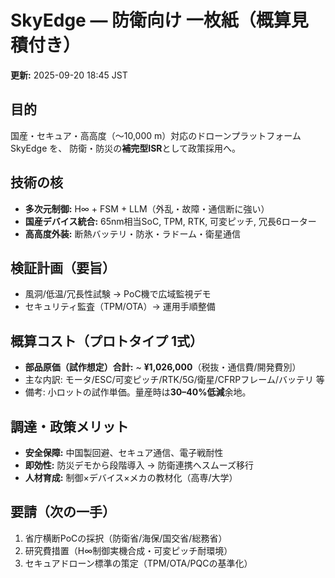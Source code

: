 # SkyEdge — 防衛向け 一枚紙（概算見積付き）
**更新:** 2025-09-20 18:45 JST

## 目的
国産・セキュア・高高度（〜10,000 m）対応のドローンプラットフォーム SkyEdge を、
防衛・防災の**補完型ISR**として政策採用へ。

## 技術の核
- **多次元制御:** H∞ + FSM + LLM（外乱・故障・通信断に強い）
- **国産デバイス統合:** 65nm相当SoC, TPM, RTK, 可変ピッチ, 冗長6ローター
- **高高度外装:** 断熱バッテリ・防氷・ラドーム・衛星通信

## 検証計画（要旨）
- 風洞/低温/冗長性試験 → PoC機で広域監視デモ
- セキュリティ監査（TPM/OTA）→ 運用手順整備

## 概算コスト（プロトタイプ 1式）
- **部品原価（試作想定）合計:** ~ **¥1,026,000**（税抜・通信費/開発費別）
- 主な内訳: モータ/ESC/可変ピッチ/RTK/5G/衛星/CFRPフレーム/バッテリ 等
- 備考: 小ロットの試作単価。量産時は**30–40%低減**余地。

## 調達・政策メリット
- **安全保障:** 中国製回避、セキュア通信、電子戦耐性
- **即効性:** 防災デモから段階導入 → 防衛連携へスムーズ移行
- **人材育成:** 制御×デバイス×メカの教材化（高専/大学）

## 要請（次の一手）
1. 省庁横断PoCの採択（防衛省/海保/国交省/総務省）
2. 研究費措置（H∞制御実機合成・可変ピッチ耐環境）
3. セキュアドローン標準の策定（TPM/OTA/PQCの基準化）
